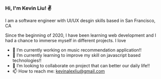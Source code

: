 ### Hi, I'm Kevin Liu! :v:

I am a software engineer with UI/UX desgin skills based in San Francisco, CA

Since the beginning of 2020, I have been learning web development and I had a chance to immerse myself in different projects.
I love

- 🔭 I’m currently working on music recommendation application!!
- 🌱 I’m currently learning to improve my skill on javascript based technologies!!
- 👯 I’m looking to collaborate on project that can better our daily life!!
- 📫 How to reach me: kevinalexliu@gmail.com

